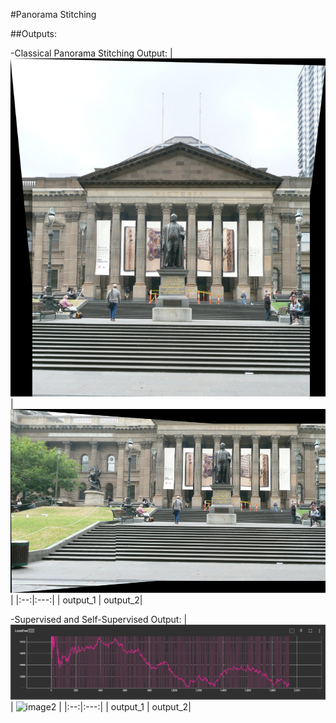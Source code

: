 #Panorama Stitching

##Outputs:

-Classical Panorama Stitching Output:
| ![image1](./Phase1/Outputs/mypano1.png) | ![image2](./Phase1/Outputs/mypano2.png) |
|:--:|:---:|
| output_1 | output_2|


-Supervised and Self-Supervised Output:
| ![image1](./Phase2/deep_output/supervisedlos.jpeg) | ![image2](./Phase1/deep_output/unsupervisedlos.jpg) |
|:--:|:---:|
| output_1 | output_2|
